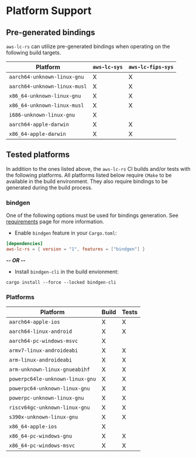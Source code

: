 # Platform Support

## Pre-generated bindings

`aws-lc-rs` can utilize pre-generated bindings when operating on the following
build targets.

| Platform                     | `aws-lc-sys` | `aws-lc-fips-sys` | 
|------------------------------|--------------|-------------------|
| `aarch64-unknown-linux-gnu`  | X            | X                 |
| `aarch64-unknown-linux-musl` | X            | X                 |
| `x86_64-unknown-linux-gnu`   | X            | X                 |
| `x86_64-unknown-linux-musl`  | X            | X                 |
| `i686-unknown-linux-gnu`     | X            |                   |
| `aarch64-apple-darwin`       | X            | X                 | 
| `x86_64-apple-darwin`        | X            | X                 |             

## Tested platforms

In addition to the ones listed above, the  `aws-lc-rs` CI builds and/or tests with the following platforms.
All platforms listed below require `CMake` to be available in the build environment.
They also require bindings to be generated during the build process.

### bindgen

One of the following options must be used for bindings generation.
See [requirements](requirements/README.md) page for more information.

* Enable `bindgen` feature in your `Cargo.toml`:

```toml
[dependencies]
aws-lc-rs = { version = "1", features = ["bindgen"] }
```

_**-- OR --**_

* Install `bindgen-cli` in the build envionment:

```shell
cargo install --force --locked bindgen-cli
```

### Platforms

| Platform                        | Build | Tests |  
|---------------------------------|-------|-------|
| `aarch64-apple-ios`             | X     | X     |
| `aarch64-linux-android`         | X     | X     |
| `aarch64-pc-windows-msvc`       | X     |       | 
| `armv7-linux-androideabi`       | X     | X     | 
| `arm-linux-androideabi`         | X     | X     |
| `arm-unknown-linux-gnueabihf`   | X     | X     |
| `powerpc64le-unknown-linux-gnu` | X     | X     | 
| `powerpc64-unknown-linux-gnu`   | X     | X     |
| `powerpc-unknown-linux-gnu`     | X     | X     |
| `riscv64gc-unknown-linux-gnu`   | X     | X     |
| `s390x-unknown-linux-gnu`       | X     | X     |
| `x86_64-apple-ios`              | X     |       |
| `x86_64-pc-windows-gnu`         | X     | X     |
| `x86_64-pc-windows-msvc`        | X     | X     |
